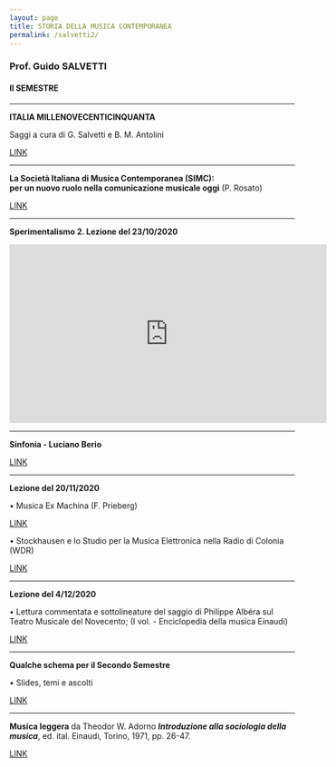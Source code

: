 ```yaml
---
layout: page
title: STORIA DELLA MUSICA CONTEMPORANEA
permalink: /salvetti2/
---
```


### Prof. Guido SALVETTI
#### II SEMESTRE

---

**ITALIA MILLENOVECENTICINQUANTA**


Saggi a cura di G. Salvetti e B. M. Antolini  

<a href="https://www.dropbox.com/sh/y6br73u9th0kw7d/AACgVFtCzX3Ugs5EwLea4ISda/Italia%201950?dl=0&subfolder_nav_tracking=1" target="_blank">LINK</a>

---

**La Società Italiana di Musica Contemporanea (SIMC):   
per un nuovo ruolo nella comunicazione musicale oggi**  (P. Rosato)   

 <a href="https://www.dropbox.com/sh/y6br73u9th0kw7d/AACgVFtCzX3Ugs5EwLea4ISda/Italia%201950?dl=0&preview=simc+appunti.pdf&subfolder_nav_tracking=1" target="_blank">LINK</a>


 ---



**Sperimentalismo 2. Lezione del 23/10/2020**

<iframe width="560" height="315" src="https://www.youtube.com/embed/vDd83MYAamw" frameborder="0" allow="accelerometer; autoplay; clipboard-write; encrypted-media; gyroscope; picture-in-picture" allowfullscreen></iframe>

---

**Sinfonia - Luciano Berio**




<a href="https://www.dropbox.com/s/pmgkidytoic8dtf/BERIO%20Sinfonia.docx?dl=0" target="_blank">LINK</a>

---


**Lezione del 20/11/2020**



• Musica Ex Machina (F. Prieberg)  

<a href="https://www.dropbox.com/sh/di7idnixgd3uao4/AAAyNehv_lXtzXvSwT9gLFXsa?dl=0&preview=Prieberg+-+Musica+ex+machina+-+estratto.pdf" target="_blank">LINK</a>


• Stockhausen e lo Studio per la Musica Elettronica nella Radio di Colonia (WDR)   

<a href="https://www.dropbox.com/sh/di7idnixgd3uao4/AAAyNehv_lXtzXvSwT9gLFXsa?dl=0&preview=Stockhausen+e+lo+Studio+per+la+musica+elettronica+nella+Radio+di+Colonia.docx" target="_blank">LINK</a>


---

**Lezione del 4/12/2020**


•  Lettura commentata e sottolineature del saggio di Philippe Albéra sul Teatro Musicale del Novecento; (I vol. - Enciclopedia della musica Einaudi)

<a href="https://www.dropbox.com/s/vh626hcreutxkes/Enciclopedia%20Einaudi%202001_Albera.pdf?dl=0" target="_blank">LINK</a>


---

**Qualche schema per il Secondo Semestre**

•  Slides, temi e ascolti


<a href="https://www.dropbox.com/scl/fi/9immkz8mrvii7p32pxw9l/secondo-semestre-15.1.2021.pptx?dl=0&rlkey=sz944xysf4r9peclwosul2hq6&fbclid=IwAR3y1T9ZB8uzsTN-991WkZoxE3mbUkjOEsNBXokkgjwCtfAjShEIQtkxRYk" target="_blank">LINK</a>


---

**Musica leggera**
da Theodor W. Adorno ***Introduzione alla sociologia della musica***, ed. ital. Einaudi, Torino, 1971, pp. 26-47.

<a href="https://www.dropbox.com/s/uu5m6tdl2hiu67r/adorno.pdf?dl=0" target="_blank">LINK</a>
